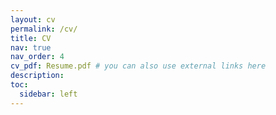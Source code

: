 ```yaml
---
layout: cv
permalink: /cv/
title: CV
nav: true
nav_order: 4
cv_pdf: Resume.pdf # you can also use external links here
description: 
toc:
  sidebar: left
---
```

